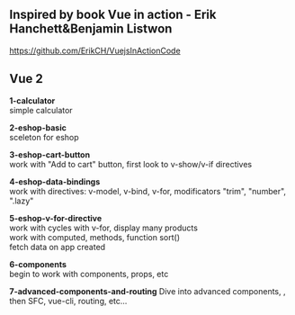 ## Inspired by book Vue in action - Erik Hanchett&Benjamin Listwon ##
https://github.com/ErikCH/VuejsInActionCode


## Vue 2 ##

**1-calculator**\
simple calculator

**2-eshop-basic**\
sceleton for eshop

**3-eshop-cart-button**\
work with "Add to cart" button, first look to v-show/v-if directives

**4-eshop-data-bindings**\
work with directives: v-model, v-bind, v-for, modificators "trim", "number", ".lazy"

**5-eshop-v-for-directive**\
work with cycles with v-for, display many products\
work with computed, methods, function sort()\
fetch data on app created

**6-components**\
begin to work with components, props, etc

**7-advanced-components-and-routing**
Dive into advanced components, , then SFC, vue-cli, routing, etc... 


